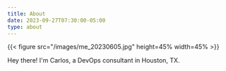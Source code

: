 ```yaml
---
title: About
date: 2023-09-27T07:30:00-05:00
type: about
---
```


{{< figure src="/images/me_20230605.jpg" height=45% width=45% >}}

Hey there! I'm Carlos, a DevOps consultant in Houston, TX.
